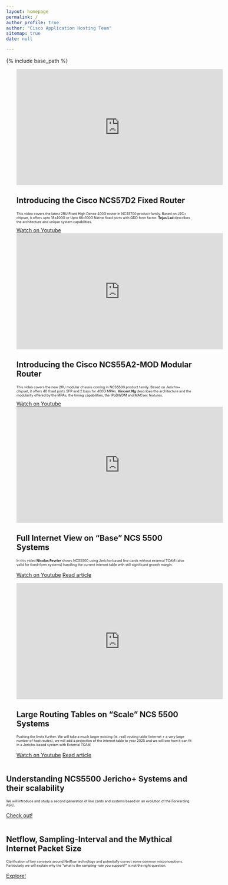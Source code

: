 ```yaml
---
layout: homepage
permalink: /
author_profile: true
author: "Cisco Application Hosting Team" 
sitemap: true
date: null

---
```


{% include base_path %}

<div class="feature__wrapper">    
    <div class="feature__item--left">
      <div class="archive__item" style="margin-left: 2em;">
          <div class="archive__item-teaser center" style="display: block; margin-left: auto; margin-right: auto;">
              <iframe width="560" height="315" src="https://www.youtube.com/embed/zPpbkILJgew" frameborder="0"
               allowfullscreen></iframe>
          </div>
        <div class="archive__item-body">
            <h2 class="archive__item-title"><a href="https://www.youtube.com/watch?v=zPpbkILJgew" target="_blank" ></a>
            Introducing the Cisco NCS57D2 Fixed Router</h2>
            <div class="archive__item-excerpt" style="font-size: 0.65em;">
            <p>This video covers the latest 2RU Fixed High Dense 400G router in NCS5700 product family.
               Based on J2C+ chipset, it offers upto 18x400G or Upto 66x100G Native fixed ports with QDD form factor.
               <b>Tejas Lad</b> describes the architecture and unique system capabilities.</p>
            </div>
          <a href="https://www.youtube.com/watch?v=zPpbkILJgew" target="_blank"  class="btn btn--large">Watch on Youtube</a>
        </div>
      </div>
    </div>
</div>

<div class="feature__wrapper">    
    <div class="feature__item--right">
      <div class="archive__item" style="margin-left: 2em;">
          <div class="archive__item-teaser center" style="display: block; margin-left: auto; margin-right: auto;">
              <iframe width="560" height="315" src="https://www.youtube.com/embed/mRx-pX69YTc" frameborder="0"
               allowfullscreen></iframe>
          </div>
        <div class="archive__item-body">
            <h2 class="archive__item-title"><a href="https://www.youtube.com/watch?v=mRx-pX69YTc" target="_blank" ></a>
            Introducing the Cisco NCS55A2-MOD Modular Router</h2>
            <div class="archive__item-excerpt" style="font-size: 0.65em;">
            <p>This video covers the new 2RU modular chassis coming in NCS5500 product family.
               Based on Jericho+ chipset, it offers 40 fixed ports SFP and 2 bays for 400G MPAs.
               <b>Vincent Ng</b> describes the architecture and the modularity 
               offered by the MPAs, the timing capabilities, the IPoDWDM  and MACsec features.</p>
            </div>
          <a href="https://www.youtube.com/watch?v=mRx-pX69YTc" target="_blank"  class="btn btn--large">Watch on Youtube</a>
        </div>
      </div>
    </div>
</div>

<div class="feature__wrapper">    
    <div class="feature__item--left">
      <div class="archive__item" style="margin-left: 2em;">
          <div class="archive__item-teaser center" style="display: block; margin-left: auto; margin-right: auto;">
              <iframe width="560" height="315" src="https://www.youtube.com/embed/8Tq4nyP2wuA" frameborder="0"
               allowfullscreen></iframe>
          </div>
        <div class="archive__item-body">
            <h2 class="archive__item-title"><a href="https://www.youtube.com/watch?v=8Tq4nyP2wuA" target="_blank" ></a>Full Internet View
             on “Base” NCS 5500 Systems</h2>
            <div class="archive__item-excerpt" style="font-size: 0.65em;">
            <p>In this video <b>Nicolas Fevrier</b> shows NCS5500 using Jericho-based line cards without external TCAM (also valid for fixed-form
             systems) handling the current internet table with still significant growth margin. </p>
            </div>
          <p><a href="https://www.youtube.com/watch?v=8Tq4nyP2wuA" target="_blank"  class="btn btn--large">Watch on Youtube</a>
          <a href="https://xrdocs.io/ncs5500/tutorials/2017-12-30-full-internet-view-on-base-ncs-5500-systems-s01e04/" target="_blank"
           class="btn btn--large">Read article</a></p>
        </div>
      </div>
    </div>
</div>





<div class="feature__wrapper">    
    <div class="feature__item--right">
      <div class="archive__item" style="margin-left: 2em;">
          <div class="archive__item-teaser center" style="display: block; margin-left: auto; margin-right: auto;">
              <iframe width="560" height="315" src="https://www.youtube.com/embed/lVC3ppgi7ak" frameborder="0"
               allowfullscreen></iframe>
          </div>
        <div class="archive__item-body">
            <h2 class="archive__item-title"><a href="https://www.youtube.com/watch?v=lVC3ppgi7ak" target="_blank" ></a>
            Large Routing Tables on “Scale” NCS 5500 Systems</h2>
            <div class="archive__item-excerpt" style="font-size: 0.65em;">
            <p>Pushing the limits further. We will take a much larger existing (ie. real) routing table (internet
             + a very large number of host routes), we will add a projection of the internet table to year 2025 and
              we will see how it can fit in a Jericho-based system with External TCAM </p>
            </div>
          <p><a href="https://www.youtube.com/watch?v=lVC3ppgi7ak" target="_blank"  class="btn btn--large">Watch on Youtube</a>
          <a href="https://xrdocs.io/ncs5500/tutorials/2018-01-25-s01e05-large-routing-tables-on-scale-ncs-5500-systems/" target="_blank"
           class="btn btn--large">Read article</a></p>
        </div>
      </div>
    </div>
</div>






<div class="feature__wrapper">
    <div class="feature__item--left">
      <div class="archive__item">
          <div class="archive__item-teaser center" style="max-height: 400px; max-width: 400px;display: block; margin-left: auto; margin-right: auto;">
            <a href="{{ base_path }}/tutorials/Understanding-ncs5500-jericho-plus-systems/"><img src="{{ base_path }}/images/lp_images/asic.jpg" alt="" /></a>
          </div>
        <div class="archive__item-body">
            <h2 class="archive__item-title">Understanding NCS5500 Jericho+ Systems and their scalability</h2>
            <div class="archive__item-excerpt" style="font-size: 0.65em;">
              <p>We will introduce and study a second generation of line cards and systems based on an evolution of the Forwarding ASIC.</p>
            </div>
            <p><a href="{{ base_path }}/tutorials/Understanding-ncs5500-jericho-plus-systems/" 
                  class="btn ">Check out!</a></p>
        </div>
      </div>
    </div>
</div>


<div class="feature__wrapper">
    <div class="feature__item--right">
      <div class="archive__item">
          <div class="archive__item-teaser center" style="max-height: 400px; max-width: 400px;display: block; margin-left: auto; margin-right: auto;">
            <a href="{{ base_path }}/tutorials/2018-02-19-netflow-sampling-interval-and-the-mythical-internet-packet-size/"><img src="{{ base_path }}/images/lp_images/interval-graphs.jpg" alt="" /></a>
          </div>
        <div class="archive__item-body">
            <h2 class="archive__item-title">Netflow, Sampling-Interval and the Mythical Internet Packet Size</h2>
            <div class="archive__item-excerpt" style="font-size: 0.65em;">
              <p>Clarification of key concepts around Netflow technology and potentially correct some common misconceptions.
               Particularly we will explain why the “what is the sampling-rate you support?” is not the right question.</p>
            </div>
            <p><a href="{{ base_path }}/tutorials/2018-02-19-netflow-sampling-interval-and-the-mythical-internet-packet-size/" 
                  class="btn ">Explore!</a></p>
        </div>
      </div>
    </div>
</div>

